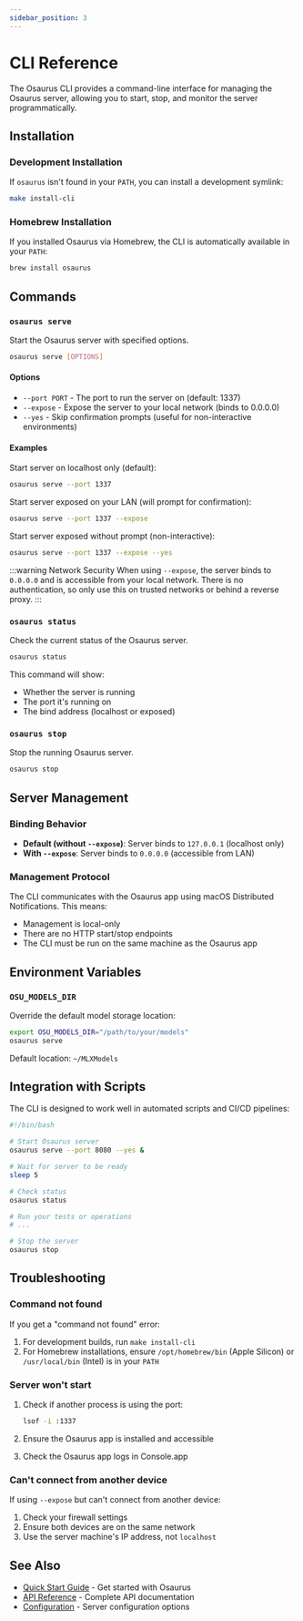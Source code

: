 ```yaml
---
sidebar_position: 3
---
```


# CLI Reference

The Osaurus CLI provides a command-line interface for managing the Osaurus server, allowing you to start, stop, and monitor the server programmatically.

## Installation

### Development Installation

If `osaurus` isn't found in your `PATH`, you can install a development symlink:

```bash
make install-cli
```

### Homebrew Installation

If you installed Osaurus via Homebrew, the CLI is automatically available in your `PATH`:

```bash
brew install osaurus
```

## Commands

### `osaurus serve`

Start the Osaurus server with specified options.

```bash
osaurus serve [OPTIONS]
```

#### Options

- `--port PORT` - The port to run the server on (default: 1337)
- `--expose` - Expose the server to your local network (binds to 0.0.0.0)
- `--yes` - Skip confirmation prompts (useful for non-interactive environments)

#### Examples

Start server on localhost only (default):
```bash
osaurus serve --port 1337
```

Start server exposed on your LAN (will prompt for confirmation):
```bash
osaurus serve --port 1337 --expose
```

Start server exposed without prompt (non-interactive):
```bash
osaurus serve --port 1337 --expose --yes
```

:::warning Network Security
When using `--expose`, the server binds to `0.0.0.0` and is accessible from your local network. There is no authentication, so only use this on trusted networks or behind a reverse proxy.
:::

### `osaurus status`

Check the current status of the Osaurus server.

```bash
osaurus status
```

This command will show:
- Whether the server is running
- The port it's running on
- The bind address (localhost or exposed)

### `osaurus stop`

Stop the running Osaurus server.

```bash
osaurus stop
```

## Server Management

### Binding Behavior

- **Default (without `--expose`)**: Server binds to `127.0.0.1` (localhost only)
- **With `--expose`**: Server binds to `0.0.0.0` (accessible from LAN)

### Management Protocol

The CLI communicates with the Osaurus app using macOS Distributed Notifications. This means:
- Management is local-only
- There are no HTTP start/stop endpoints
- The CLI must be run on the same machine as the Osaurus app

## Environment Variables

### `OSU_MODELS_DIR`

Override the default model storage location:

```bash
export OSU_MODELS_DIR="/path/to/your/models"
osaurus serve
```

Default location: `~/MLXModels`

## Integration with Scripts

The CLI is designed to work well in automated scripts and CI/CD pipelines:

```bash
#!/bin/bash

# Start Osaurus server
osaurus serve --port 8080 --yes &

# Wait for server to be ready
sleep 5

# Check status
osaurus status

# Run your tests or operations
# ...

# Stop the server
osaurus stop
```

## Troubleshooting

### Command not found

If you get a "command not found" error:

1. For development builds, run `make install-cli`
2. For Homebrew installations, ensure `/opt/homebrew/bin` (Apple Silicon) or `/usr/local/bin` (Intel) is in your `PATH`

### Server won't start

1. Check if another process is using the port:
   ```bash
   lsof -i :1337
   ```

2. Ensure the Osaurus app is installed and accessible

3. Check the Osaurus app logs in Console.app

### Can't connect from another device

If using `--expose` but can't connect from another device:

1. Check your firewall settings
2. Ensure both devices are on the same network
3. Use the server machine's IP address, not `localhost`

## See Also

- [Quick Start Guide](/quickstart) - Get started with Osaurus
- [API Reference](/api) - Complete API documentation
- [Configuration](/configuration) - Server configuration options
